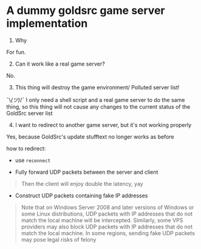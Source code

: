 # A dummy goldsrc game server implementation

1. Why

For fun.

2. Can it work like a real game server?

No.

3. This thing will destroy the game environment/ Polluted server list!

¯\\_(ツ)_/¯ I only need a shell script and a real game server to do the same thing, so this thing will not cause any changes to the current status of the GoldSrc server list

4. I want to redirect to another game server, but it's not working properly

Yes, because GoldSrc's update stufftext no longer works as before

how to redirect:

- use `reconnect`

- Fully forward UDP packets between the server and client

> Then the client will enjoy double the latency, yay

- Construct UDP packets containing fake IP addresses

> Note that on Windows Server 2008 and later versions of Windows or some Linux distributions, UDP packets with IP addresses that do not match the local machine will be intercepted. Similarly, some VPS providers may also block UDP packets with IP addresses that do not match the local machine. In some regions, sending fake UDP packets may pose legal risks of felony
